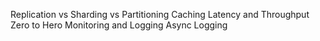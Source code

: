 Replication vs Sharding vs Partitioning
Caching
Latency and Throughput Zero to Hero
Monitoring and Logging
Async Logging